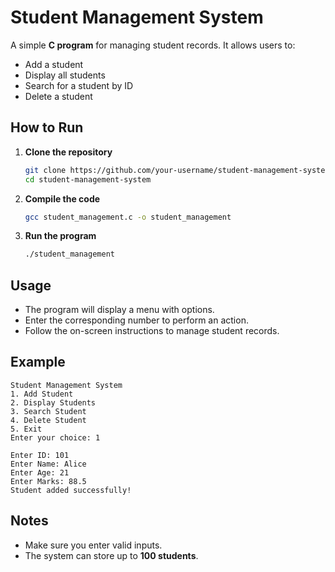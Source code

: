 # Student Management System  

A simple **C program** for managing student records. It allows users to:  
- Add a student  
- Display all students  
- Search for a student by ID  
- Delete a student  

## How to Run  

1. **Clone the repository**  
   ```sh
   git clone https://github.com/your-username/student-management-system.git
   cd student-management-system
   ```  

2. **Compile the code**  
   ```sh
   gcc student_management.c -o student_management
   ```  

3. **Run the program**  
   ```sh
   ./student_management
   ```  

## Usage  

- The program will display a menu with options.  
- Enter the corresponding number to perform an action.  
- Follow the on-screen instructions to manage student records.  

## Example  

```
Student Management System
1. Add Student
2. Display Students
3. Search Student
4. Delete Student
5. Exit
Enter your choice: 1

Enter ID: 101
Enter Name: Alice
Enter Age: 21
Enter Marks: 88.5
Student added successfully!
```

## Notes  
- Make sure you enter valid inputs.  
- The system can store up to **100 students**.  

